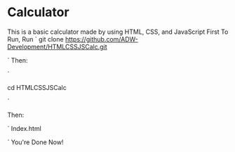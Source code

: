 # Calculator
This is a basic calculator made by using HTML, CSS, and JavaScript
First To Run, 
Run
`
 git clone https://github.com/ADW-Development/HTMLCSSJSCalc.git

`
Then:


`

cd HTMLCSSJSCalc

`

Then:

`
Index.html

`
You're Done  Now!
